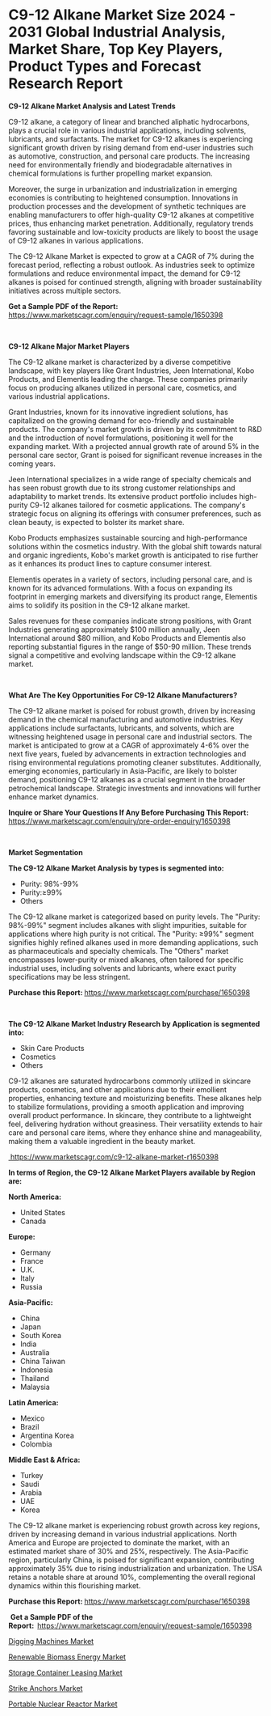 <p><h1>C9-12 Alkane Market Size 2024 - 2031 Global Industrial Analysis, Market Share, Top Key Players, Product Types and Forecast Research Report</h1></p><p><strong>C9-12 Alkane Market Analysis and Latest Trends</strong></p>
<p><p>C9-12 alkane, a category of linear and branched aliphatic hydrocarbons, plays a crucial role in various industrial applications, including solvents, lubricants, and surfactants. The market for C9-12 alkanes is experiencing significant growth driven by rising demand from end-user industries such as automotive, construction, and personal care products. The increasing need for environmentally friendly and biodegradable alternatives in chemical formulations is further propelling market expansion.</p><p>Moreover, the surge in urbanization and industrialization in emerging economies is contributing to heightened consumption. Innovations in production processes and the development of synthetic techniques are enabling manufacturers to offer high-quality C9-12 alkanes at competitive prices, thus enhancing market penetration. Additionally, regulatory trends favoring sustainable and low-toxicity products are likely to boost the usage of C9-12 alkanes in various applications.</p><p>The C9-12 Alkane Market is expected to grow at a CAGR of 7% during the forecast period, reflecting a robust outlook. As industries seek to optimize formulations and reduce environmental impact, the demand for C9-12 alkanes is poised for continued strength, aligning with broader sustainability initiatives across multiple sectors.</p></p>
<p><strong>Get a Sample PDF of the Report:&nbsp;</strong> <a href="https://www.marketscagr.com/enquiry/request-sample/1650398?utm_campaign=1282&utm_medium=2&utm_source=Github&utm_content=ia&utm_term=18102024&utm_id=c9-12-alkane">https://www.marketscagr.com/enquiry/request-sample/1650398</a></p>
<p>&nbsp;</p>
<p><strong>C9-12 Alkane Major Market Players</strong></p>
<p><p>The C9-12 alkane market is characterized by a diverse competitive landscape, with key players like Grant Industries, Jeen International, Kobo Products, and Elementis leading the charge. These companies primarily focus on producing alkanes utilized in personal care, cosmetics, and various industrial applications.</p><p>Grant Industries, known for its innovative ingredient solutions, has capitalized on the growing demand for eco-friendly and sustainable products. The company's market growth is driven by its commitment to R&D and the introduction of novel formulations, positioning it well for the expanding market. With a projected annual growth rate of around 5% in the personal care sector, Grant is poised for significant revenue increases in the coming years.</p><p>Jeen International specializes in a wide range of specialty chemicals and has seen robust growth due to its strong customer relationships and adaptability to market trends. Its extensive product portfolio includes high-purity C9-12 alkanes tailored for cosmetic applications. The company's strategic focus on aligning its offerings with consumer preferences, such as clean beauty, is expected to bolster its market share.</p><p>Kobo Products emphasizes sustainable sourcing and high-performance solutions within the cosmetics industry. With the global shift towards natural and organic ingredients, Kobo's market growth is anticipated to rise further as it enhances its product lines to capture consumer interest.</p><p>Elementis operates in a variety of sectors, including personal care, and is known for its advanced formulations. With a focus on expanding its footprint in emerging markets and diversifying its product range, Elementis aims to solidify its position in the C9-12 alkane market.</p><p>Sales revenues for these companies indicate strong positions, with Grant Industries generating approximately $100 million annually, Jeen International around $80 million, and Kobo Products and Elementis also reporting substantial figures in the range of $50-90 million. These trends signal a competitive and evolving landscape within the C9-12 alkane market.</p></p>
<p>&nbsp;</p>
<p><strong>What Are The Key Opportunities For C9-12 Alkane Manufacturers?</strong></p>
<p><p>The C9-12 alkane market is poised for robust growth, driven by increasing demand in the chemical manufacturing and automotive industries. Key applications include surfactants, lubricants, and solvents, which are witnessing heightened usage in personal care and industrial sectors. The market is anticipated to grow at a CAGR of approximately 4-6% over the next five years, fueled by advancements in extraction technologies and rising environmental regulations promoting cleaner substitutes. Additionally, emerging economies, particularly in Asia-Pacific, are likely to bolster demand, positioning C9-12 alkanes as a crucial segment in the broader petrochemical landscape. Strategic investments and innovations will further enhance market dynamics.</p></p>
<p><strong>Inquire or Share Your Questions If Any Before Purchasing This Report:</strong> <a href="https://www.marketscagr.com/enquiry/pre-order-enquiry/1650398?utm_campaign=1282&utm_medium=2&utm_source=Github&utm_content=ia&utm_term=18102024&utm_id=c9-12-alkane">https://www.marketscagr.com/enquiry/pre-order-enquiry/1650398</a></p>
<p>&nbsp;</p>
<p><strong>Market Segmentation</strong></p>
<p><strong>The C9-12 Alkane Market Analysis by types is segmented into:</strong></p>
<p><ul><li>Purity: 98%-99%</li><li>Purity:≥99%</li><li>Others</li></ul></p>
<p><p>The C9-12 alkane market is categorized based on purity levels. The "Purity: 98%-99%" segment includes alkanes with slight impurities, suitable for applications where high purity is not critical. The "Purity: ≥99%" segment signifies highly refined alkanes used in more demanding applications, such as pharmaceuticals and specialty chemicals. The "Others" market encompasses lower-purity or mixed alkanes, often tailored for specific industrial uses, including solvents and lubricants, where exact purity specifications may be less stringent.</p></p>
<p><strong>Purchase this Report:&nbsp;</strong><a href="https://www.marketscagr.com/purchase/1650398?utm_campaign=1282&utm_medium=2&utm_source=Github&utm_content=ia&utm_term=18102024&utm_id=c9-12-alkane">https://www.marketscagr.com/purchase/1650398</a></p>
<p>&nbsp;</p>
<p><strong>The C9-12 Alkane Market Industry Research by Application is segmented into:</strong></p>
<p><ul><li>Skin Care Products</li><li>Cosmetics</li><li>Others</li></ul></p>
<p><p>C9-12 alkanes are saturated hydrocarbons commonly utilized in skincare products, cosmetics, and other applications due to their emollient properties, enhancing texture and moisturizing benefits. These alkanes help to stabilize formulations, providing a smooth application and improving overall product performance. In skincare, they contribute to a lightweight feel, delivering hydration without greasiness. Their versatility extends to hair care and personal care items, where they enhance shine and manageability, making them a valuable ingredient in the beauty market.</p></p>
<p><a href="https://www.marketscagr.com/c9-12-alkane-market-r1650398?utm_campaign=1282&utm_medium=2&utm_source=Github&utm_content=ia&utm_term=18102024&utm_id=c9-12-alkane">&nbsp;https://www.marketscagr.com/c9-12-alkane-market-r1650398</a></p>
<p><strong>In terms of Region, the C9-12 Alkane Market Players available by Region are:</strong></p>
<p>
    <p> <strong> North America: </strong>
        <ul>
            <li>United States</li>
            <li>Canada</li>
        </ul>
        </p> 
    <p> <strong> Europe: </strong>
        <ul>
            <li>Germany</li>
            <li>France</li>
            <li>U.K.</li>
            <li>Italy</li>
            <li>Russia</li>
        </ul>
        </p> 
    <p> <strong> Asia-Pacific: </strong>
        <ul>
            <li>China</li>
            <li>Japan</li>
            <li>South Korea</li>
            <li>India</li>
            <li>Australia</li>
            <li>China Taiwan</li>
            <li>Indonesia</li>
            <li>Thailand</li>
            <li>Malaysia</li>
        </ul>
        </p> 
    <p> <strong> Latin America: </strong>
        <ul>
            <li>Mexico</li>
            <li>Brazil</li>
            <li>Argentina Korea</li>
            <li>Colombia</li>
        </ul>
        </p> 
    <p> <strong> Middle East & Africa: </strong>
        <ul>
            <li>Turkey</li>
            <li>Saudi</li>
            <li>Arabia</li>
            <li>UAE</li>
            <li>Korea</li>
        </ul>
    </p>
    </p>
<p><p>The C9-12 alkane market is experiencing robust growth across key regions, driven by increasing demand in various industrial applications. North America and Europe are projected to dominate the market, with an estimated market share of 30% and 25%, respectively. The Asia-Pacific region, particularly China, is poised for significant expansion, contributing approximately 35% due to rising industrialization and urbanization. The USA retains a notable share at around 10%, complementing the overall regional dynamics within this flourishing market.</p></p>
<p><strong>Purchase this Report: </strong><a href="https://www.marketscagr.com/purchase/1650398?utm_campaign=1282&utm_medium=2&utm_source=Github&utm_content=ia&utm_term=18102024&utm_id=c9-12-alkane">https://www.marketscagr.com/purchase/1650398</a></p>
<p>&nbsp;<strong>Get a Sample PDF of the Report:&nbsp;&nbsp;</strong><a href="https://www.marketscagr.com/enquiry/request-sample/1650398?utm_campaign=1282&utm_medium=2&utm_source=Github&utm_content=ia&utm_term=18102024&utm_id=c9-12-alkane">https://www.marketscagr.com/enquiry/request-sample/1650398</a></p>
<p><strong></strong></p>
<p><p><a href="https://www.linkedin.com/pulse/global-digging-machines-nexus-sector-confluences-regional-ssluc?utm_campaign=1282&utm_medium=2&utm_source=Github&utm_content=ia&utm_term=18102024&utm_id=c9-12-alkane">Digging Machines Market</a></p><p><a href="https://www.linkedin.com/pulse/renewable-biomass-energy-market-outlook-complete-industry-oh2cf?utm_campaign=1282&utm_medium=2&utm_source=Github&utm_content=ia&utm_term=18102024&utm_id=c9-12-alkane">Renewable Biomass Energy Market</a></p><p><a href="https://www.linkedin.com/pulse/evolution-storage-container-leasing-market-key-shifts-from-2024-nopzf?utm_campaign=1282&utm_medium=2&utm_source=Github&utm_content=ia&utm_term=18102024&utm_id=c9-12-alkane">Storage Container Leasing Market</a></p><p><a href="https://www.linkedin.com/pulse/strike-anchors-market-emerging-trends-future-prospects-period-lktmf?utm_campaign=1282&utm_medium=2&utm_source=Github&utm_content=ia&utm_term=18102024&utm_id=c9-12-alkane">Strike Anchors Market</a></p><p><a href="https://www.linkedin.com/pulse/portable-nuclear-reactor-market-growth-outlook-from-2024-2031-etmmf?utm_campaign=1282&utm_medium=2&utm_source=Github&utm_content=ia&utm_term=18102024&utm_id=c9-12-alkane">Portable Nuclear Reactor Market</a></p></p>
